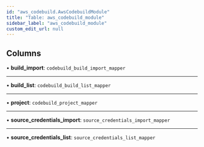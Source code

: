 ```yaml
---
id: "aws_codebuild.AwsCodebuildModule"
title: "Table: aws_codebuild_module"
sidebar_label: "aws_codebuild_module"
custom_edit_url: null
---
```


## Columns

• **build\_import**: `codebuild_build_import_mapper`

___

• **build\_list**: `codebuild_build_list_mapper`

___

• **project**: `codebuild_project_mapper`

___

• **source\_credentials\_import**: `source_credentials_import_mapper`

___

• **source\_credentials\_list**: `source_credentials_list_mapper`
